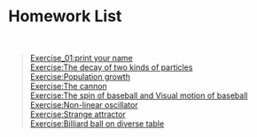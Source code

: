 # Homework List
 
>[Exercise_01:print your name](https://www.zybuluo.com/mdeditor#882030)<br>
>[Exercise:The decay of two kinds of particles](https://www.zybuluo.com/mdeditor#882113)<br>
>[Exercise:Population growth](https://www.zybuluo.com/mdeditor#882120)<br>
>[Exercise:The cannon](https://www.zybuluo.com/mdeditor#882138)<br>
>[Exercise:The spin of baseball and Visual motion of baseball](https://www.zybuluo.com/mdeditor#882149)<br>
>[Exercise:Non-linear oscillator](https://www.zybuluo.com/mdeditor#882152)<br>
>[Exercise:Strange attractor ](https://www.zybuluo.com/mdeditor#882153)<br>
>[Exercise:Billiard ball on diverse table](https://www.zybuluo.com/mdeditor#882157)<br>
